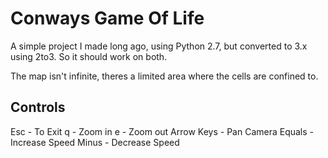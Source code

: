 # Conways Game Of Life
A simple project I made long ago, using Python 2.7, but converted to 3.x using 2to3.
So it should work on both.

The map isn't infinite, theres a limited area where the cells are confined to.

## Controls
Esc        - To Exit
  q        - Zoom in
  e        - Zoom out
Arrow Keys - Pan Camera
Equals     - Increase Speed
Minus      - Decrease Speed


